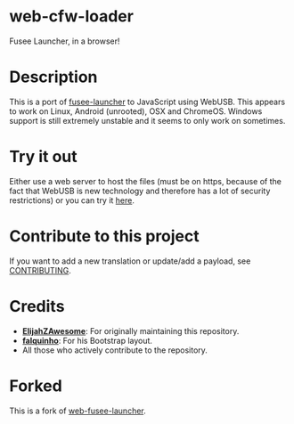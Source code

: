 # web-cfw-loader
Fusee Launcher, in a browser!

# Description
This is a port of [fusee-launcher](https://github.com/reswitched/fusee-launcher) to JavaScript using WebUSB. This appears to work on Linux, Android (unrooted), OSX and ChromeOS. Windows support is still extremely unstable and it seems to only work on sometimes.

# Try it out
Either use a web server to host the files (must be on https, because of the fact that WebUSB is new technology and therefore has a lot of security restrictions) or you can try it [here](https://webcfw.sdsetup.com/).

# Contribute to this project
If you want to add a new translation or update/add a payload, see [CONTRIBUTING](https://github.com/AtlasNX/web-cfw-loader/blob/master/CONTRIBUTING.md).

# Credits
- [**ElijahZAwesome**](https://github.com/ElijahZAwesome): For originally maintaining this repository.
- [**falquinho**](https://github.com/falquinho): For his Bootstrap layout.
- All those who actively contribute to the repository.

# Forked
This is a fork of [web-fusee-launcher](https://github.com/atlas44/web-fusee-launcher).